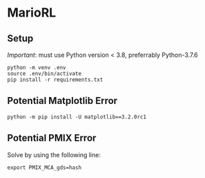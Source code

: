 # MarioRL

## Setup
*Important*: must use Python version < 3.8, preferrably Python-3.7.6
```
python -m venv .env
source .env/bin/activate
pip install -r requirements.txt
```
## Potential Matplotlib Error
```
python -m pip install -U matplotlib==3.2.0rc1
```
## Potential PMIX Error
Solve by using the following line:
```
export PMIX_MCA_gds=hash
```
